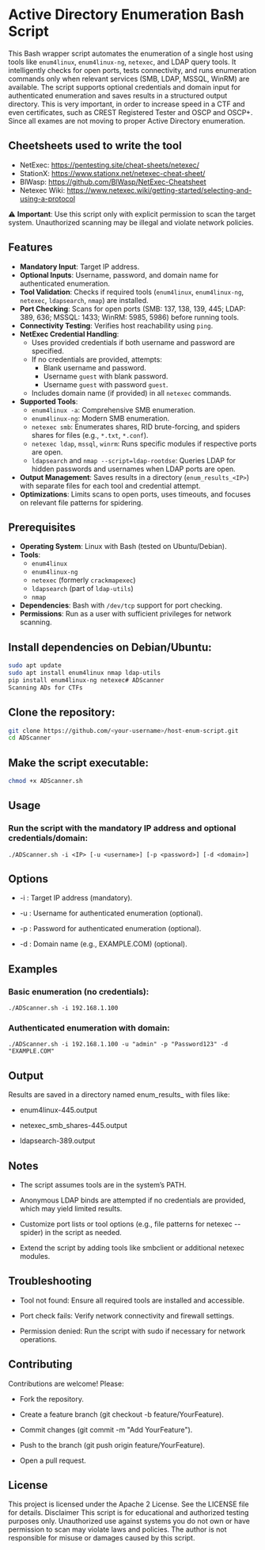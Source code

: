 # Active Directory Enumeration Bash Script

This Bash wrapper script automates the enumeration of a single host using tools like `enum4linux`, `enum4linux-ng`, `netexec`, and LDAP query tools. It intelligently checks for open ports, tests connectivity, and runs enumeration commands only when relevant services (SMB, LDAP, MSSQL, WinRM) are available. The script supports optional credentials and domain input for authenticated enumeration and saves results in a structured output directory. This is very important, in order to increase speed in a CTF and even certificates, such as CREST Registered Tester and OSCP and OSCP+. Since all exames are not moving to proper Active Directory enumeration.

## Cheetsheets used to write the tool
-  NetExec: https://pentesting.site/cheat-sheets/netexec/
-  StationX: https://www.stationx.net/netexec-cheat-sheet/
-  BlWasp: https://github.com/BlWasp/NetExec-Cheatsheet
-  Netexec Wiki: https://www.netexec.wiki/getting-started/selecting-and-using-a-protocol

⚠️ **Important**: Use this script only with explicit permission to scan the target system. Unauthorized scanning may be illegal and violate network policies.

## Features

- **Mandatory Input**: Target IP address.
- **Optional Inputs**: Username, password, and domain name for authenticated enumeration.
- **Tool Validation**: Checks if required tools (`enum4linux`, `enum4linux-ng`, `netexec`, `ldapsearch`, `nmap`) are installed.
- **Port Checking**: Scans for open ports (SMB: 137, 138, 139, 445; LDAP: 389, 636; MSSQL: 1433; WinRM: 5985, 5986) before running tools.
- **Connectivity Testing**: Verifies host reachability using `ping`.
- **NetExec Credential Handling**:
  - Uses provided credentials if both username and password are specified.
  - If no credentials are provided, attempts:
    - Blank username and password.
    - Username `guest` with blank password.
    - Username `guest` with password `guest`.
  - Includes domain name (if provided) in all `netexec` commands.
- **Supported Tools**:
  - `enum4linux -a`: Comprehensive SMB enumeration.
  - `enum4linux-ng`: Modern SMB enumeration.
  - `netexec smb`: Enumerates shares, RID brute-forcing, and spiders shares for files (e.g., `*.txt`, `*.conf`).
  - `netexec ldap`, `mssql`, `winrm`: Runs specific modules if respective ports are open.
  - `ldapsearch` and `nmap --script=ldap-rootdse`: Queries LDAP for hidden passwords and usernames when LDAP ports are open.
- **Output Management**: Saves results in a directory (`enum_results_<IP>`) with separate files for each tool and credential attempt.
- **Optimizations**: Limits scans to open ports, uses timeouts, and focuses on relevant file patterns for spidering.

## Prerequisites

- **Operating System**: Linux with Bash (tested on Ubuntu/Debian).
- **Tools**:
  - `enum4linux`
  - `enum4linux-ng`
  - `netexec` (formerly `crackmapexec`)
  - `ldapsearch` (part of `ldap-utils`)
  - `nmap`
- **Dependencies**: Bash with `/dev/tcp` support for port checking.
- **Permissions**: Run as a user with sufficient privileges for network scanning.

## Install dependencies on Debian/Ubuntu:
```bash
sudo apt update
sudo apt install enum4linux nmap ldap-utils
pip install enum4linux-ng netexec# ADScanner
Scanning ADs for CTFs
```
## Clone the repository:
```bash
git clone https://github.com/<your-username>/host-enum-script.git
cd ADScanner
```
## Make the script executable:
```bash
chmod +x ADScanner.sh
```
## Usage

### Run the script with the mandatory IP address and optional credentials/domain:

`./ADScanner.sh -i <IP> [-u <username>] [-p <password>] [-d <domain>]`

## Options

- -i <IP>: Target IP address (mandatory).

- -u <username>: Username for authenticated enumeration (optional).

- -p <password>: Password for authenticated enumeration (optional).

- -d <domain>: Domain name (e.g., EXAMPLE.COM) (optional).

## Examples

### Basic enumeration (no credentials):

`./ADScanner.sh -i 192.168.1.100`

### Authenticated enumeration with domain:

`./ADScanner.sh -i 192.168.1.100 -u "admin" -p "Password123" -d "EXAMPLE.COM"`

## Output

Results are saved in a directory named enum_results_<IP> with files like:

- enum4linux-445.output

- netexec_smb_shares-445.output

- ldapsearch-389.output

## Notes
- The script assumes tools are in the system’s PATH.

- Anonymous LDAP binds are attempted if no credentials are provided, which may yield limited results.

- Customize port lists or tool options (e.g., file patterns for netexec --spider) in the script as needed.

- Extend the script by adding tools like smbclient or additional netexec modules.

## Troubleshooting

- Tool not found: Ensure all required tools are installed and accessible.

- Port check fails: Verify network connectivity and firewall settings.

- Permission denied: Run the script with sudo if necessary for network operations.

## Contributing

Contributions are welcome! Please:

- Fork the repository.

- Create a feature branch (git checkout -b feature/YourFeature).

- Commit changes (git commit -m "Add YourFeature").

- Push to the branch (git push origin feature/YourFeature).

- Open a pull request.

## License
This project is licensed under the Apache 2 License. See the LICENSE file for details.
Disclaimer
This script is for educational and authorized testing purposes only. Unauthorized use against systems you do not own or have permission to scan may violate laws and policies. The author is not responsible for misuse or damages caused by this script.


